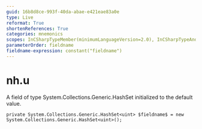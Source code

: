 ```yaml
---
guid: 16b8d8ce-993f-40da-abae-e421eae83a0e
type: Live
reformat: True
shortenReferences: True
categories: mnemonics
scopes: InCSharpTypeMember(minimumLanguageVersion=2.0), InCSharpTypeAndNamespace(minimumLanguageVersion=2.0)
parameterOrder: fieldname
fieldname-expression: constant("fieldname")
---
```


# nh.u

A field of type System.Collections.Generic.HashSet<uint> initialized to the default value.

```
private System.Collections.Generic.HashSet<uint> $fieldname$ = new System.Collections.Generic.HashSet<uint>();
```
